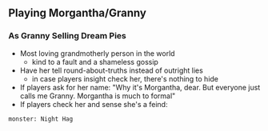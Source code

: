 ## Playing Morgantha/Granny
### As Granny Selling Dream Pies
- Most loving grandmotherly person in the world
	- kind to a fault and a shameless gossip
- Have her tell round-about-truths instead of outright lies
	- in case players insight check her, there's nothing to hide
- If players ask for her name: "Why it's Morgantha, dear. But everyone just calls me Granny. Morgantha is much to formal"
- If players check her and sense she's a feind:

```statblock
monster: Night Hag
```
